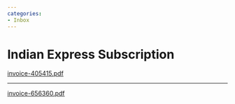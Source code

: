 ```yaml
---
categories:
- Inbox
---
```

# Indian Express Subscription

[invoice-405415.pdf](../files/a81c2f2d-d830-4018-ba85-de86e175a2dc.pdf)

  

* * *

[invoice-656360.pdf](../files/b784723a-6379-47f7-b1f1-10fc96f15079.pdf)